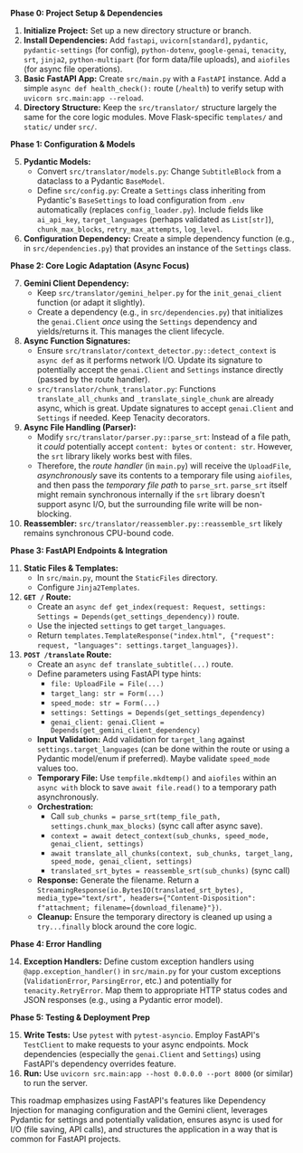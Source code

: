 **Phase 0: Project Setup & Dependencies**

1.  **Initialize Project:** Set up a new directory structure or branch.
2.  **Install Dependencies:** Add `fastapi`, `uvicorn[standard]`, `pydantic`, `pydantic-settings` (for config), `python-dotenv`, `google-genai`, `tenacity`, `srt`, `jinja2`, `python-multipart` (for form data/file uploads), and `aiofiles` (for async file operations).
3.  **Basic FastAPI App:** Create `src/main.py` with a `FastAPI` instance. Add a simple `async def health_check():` route (`/health`) to verify setup with `uvicorn src.main:app --reload`.
4.  **Directory Structure:** Keep the `src/translator/` structure largely the same for the core logic modules. Move Flask-specific `templates/` and `static/` under `src/`.

**Phase 1: Configuration & Models**

5.  **Pydantic Models:**
    *   Convert `src/translator/models.py`: Change `SubtitleBlock` from a dataclass to a Pydantic `BaseModel`.
    *   Define `src/config.py`: Create a `Settings` class inheriting from Pydantic's `BaseSettings` to load configuration from `.env` automatically (replaces `config_loader.py`). Include fields like `ai_api_key`, `target_languages` (perhaps validated as `List[str]`), `chunk_max_blocks`, `retry_max_attempts`, `log_level`.
6.  **Configuration Dependency:** Create a simple dependency function (e.g., in `src/dependencies.py`) that provides an instance of the `Settings` class.

**Phase 2: Core Logic Adaptation (Async Focus)**

7.  **Gemini Client Dependency:**
    *   Keep `src/translator/gemini_helper.py` for the `init_genai_client` function (or adapt it slightly).
    *   Create a dependency (e.g., in `src/dependencies.py`) that initializes the `genai.Client` *once* using the `Settings` dependency and yields/returns it. This manages the client lifecycle.
8.  **Async Function Signatures:**
    *   Ensure `src/translator/context_detector.py::detect_context` is `async def` as it performs network I/O. Update its signature to potentially accept the `genai.Client` and `Settings` instance directly (passed by the route handler).
    *   `src/translator/chunk_translator.py`: Functions `translate_all_chunks` and `_translate_single_chunk` are already async, which is great. Update signatures to accept `genai.Client` and `Settings` if needed. Keep Tenacity decorators.
9.  **Async File Handling (Parser):**
    *   Modify `src/translator/parser.py::parse_srt`: Instead of a file path, it *could* potentially accept `content: bytes` or `content: str`. However, the `srt` library likely works best with files.
    *   Therefore, the *route handler* (in `main.py`) will receive the `UploadFile`, *asynchronously* save its contents to a temporary file using `aiofiles`, and then pass the *temporary file path* to `parse_srt`. `parse_srt` itself might remain synchronous internally if the `srt` library doesn't support async I/O, but the surrounding file write will be non-blocking.
10. **Reassembler:** `src/translator/reassembler.py::reassemble_srt` likely remains synchronous CPU-bound code.

**Phase 3: FastAPI Endpoints & Integration**

11. **Static Files & Templates:**
    *   In `src/main.py`, mount the `StaticFiles` directory.
    *   Configure `Jinja2Templates`.
12. **`GET /` Route:**
    *   Create an `async def get_index(request: Request, settings: Settings = Depends(get_settings_dependency))` route.
    *   Use the injected `settings` to get `target_languages`.
    *   Return `templates.TemplateResponse("index.html", {"request": request, "languages": settings.target_languages})`.
13. **`POST /translate` Route:**
    *   Create an `async def translate_subtitle(...)` route.
    *   Define parameters using FastAPI type hints:
        *   `file: UploadFile = File(...)`
        *   `target_lang: str = Form(...)`
        *   `speed_mode: str = Form(...)`
        *   `settings: Settings = Depends(get_settings_dependency)`
        *   `genai_client: genai.Client = Depends(get_gemini_client_dependency)`
    *   **Input Validation:** Add validation for `target_lang` against `settings.target_languages` (can be done within the route or using a Pydantic model/enum if preferred). Maybe validate `speed_mode` values too.
    *   **Temporary File:** Use `tempfile.mkdtemp()` and `aiofiles` within an `async with` block to save `await file.read()` to a temporary path asynchronously.
    *   **Orchestration:**
        *   Call `sub_chunks = parse_srt(temp_file_path, settings.chunk_max_blocks)` (sync call after async save).
        *   `context = await detect_context(sub_chunks, speed_mode, genai_client, settings)`
        *   `await translate_all_chunks(context, sub_chunks, target_lang, speed_mode, genai_client, settings)`
        *   `translated_srt_bytes = reassemble_srt(sub_chunks)` (sync call)
    *   **Response:** Generate the filename. Return a `StreamingResponse(io.BytesIO(translated_srt_bytes), media_type="text/srt", headers={"Content-Disposition": f"attachment; filename={download_filename}"})`.
    *   **Cleanup:** Ensure the temporary directory is cleaned up using a `try...finally` block around the core logic.

**Phase 4: Error Handling**

14. **Exception Handlers:** Define custom exception handlers using `@app.exception_handler()` in `src/main.py` for your custom exceptions (`ValidationError`, `ParsingError`, etc.) and potentially for `tenacity.RetryError`. Map them to appropriate HTTP status codes and JSON responses (e.g., using a Pydantic error model).

**Phase 5: Testing & Deployment Prep**

15. **Write Tests:** Use `pytest` with `pytest-asyncio`. Employ FastAPI's `TestClient` to make requests to your async endpoints. Mock dependencies (especially the `genai.Client` and `Settings`) using FastAPI's dependency overrides feature.
16. **Run:** Use `uvicorn src.main:app --host 0.0.0.0 --port 8000` (or similar) to run the server.

This roadmap emphasizes using FastAPI's features like Dependency Injection for managing configuration and the Gemini client, leverages Pydantic for settings and potentially validation, ensures async is used for I/O (file saving, API calls), and structures the application in a way that is common for FastAPI projects.